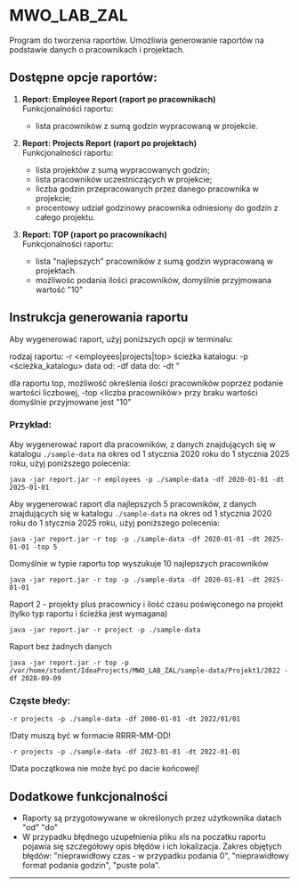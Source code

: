 # MWO_LAB_ZAL

Program do tworzenia raportów. Umożliwia generowanie raportów na podstawie danych o pracownikach i projektach.


## Dostępne opcje raportów:

1. **Report: Employee Report (raport po pracownikach)**  
   Funkcjonalności raportu:
   - lista pracowników z sumą godzin wypracowaną w projekcie.

2. **Report: Projects Report (raport po projektach)**  
   Funkcjonalności raportu:
   - lista projektów z sumą wypracowanych godzin;
   - lista pracowników uczestniczących w projekcie;
   - liczba godzin przepracowanych przez danego pracownika w projekcie;
   - procentowy udział godzinowy pracownika odniesiony do godzin z całego projektu.

3. **Report: TOP (raport po pracownikach)**  
   Funkcjonalności raportu:
   - lista "najlepszych" pracowników z sumą godzin wypracowaną w projektach.
   - możliwośc podania ilości pracowników, domyślnie przyjmowana wartość "10"



## Instrukcja generowania raportu

Aby wygenerować raport, użyj poniższych opcji w terminalu:


rodzaj raportu: -r <employees|projects|top> 
ścieżka katalogu: -p <ścieżka_katalogu> 
data od: -df <RRRR-MM-DD> 
data do: -dt <RRRR-MM-DD>"


dla raportu top, możliwość określenia ilości pracowników poprzez podanie wartości liczbowej, 
-top <liczba pracowników>
przy braku wartości domyślnie przyjmowane jest "10"



### Przykład:

Aby wygenerować raport dla pracowników, z danych znajdujących się w katalogu `./sample-data` na okres od 1 stycznia 2020 roku do 1 stycznia 2025 roku, użyj poniższego polecenia:

```
java -jar report.jar -r employees -p ./sample-data -df 2020-01-01 -dt 2025-01-01
```

Aby wygenerować raport dla najlepszych 5 pracowników, z danych znajdujących się w katalogu `./sample-data` na okres od 1 stycznia 2020 roku do 1 stycznia 2025 roku, użyj poniższego polecenia:

```
java -jar report.jar -r top -p ./sample-data -df 2020-01-01 -dt 2025-01-01 -top 5
```

Domyślnie w typie raportu top wyszukuje 10 najlepszych pracowników
```
java -jar report.jar -r top -p ./sample-data -df 2020-01-01 -dt 2025-01-01 
```


Raport 2 - projekty plus pracownicy i ilość czasu poświęconego na projekt (tylko typ raportu i ścieżka jest wymagana)
```
java -jar report.jar -r project -p ./sample-data
```

Raport bez żadnych danych
```
java -jar report.jar -r top -p /var/home/student/IdeaProjects/MWO_LAB_ZAL/sample-data/Projekt1/2022 -df 2028-09-09 
```

### Częste błedy:

```
-r projects -p ./sample-data -df 2000-01-01 -dt 2022/01/01
```
!Daty muszą być w formacie RRRR-MM-DD!

```
-r projects -p ./sample-data -df 2023-01-01 -dt 2022-01-01
```

!Data początkowa nie może być po dacie końcowej!



## Dodatkowe funkcjonalności
- Raporty są przygotowywane w określonych przez użytkownika datach "od" "do"
- W przypadku błędnego uzupełnienia pliku xls na poczatku raportu pojawia się szczegółowy opis błędów i ich lokalizacja. Zakres objętych błędów: "nieprawidłowy czas - w przypadku podania 0", "nieprawidłowy format podania godzin", "puste pola".
___________________________




